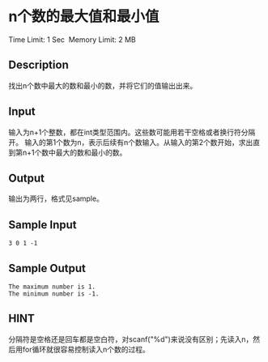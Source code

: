 # n个数的最大值和最小值
Time Limit: 1 Sec  Memory Limit: 2 MB


## Description
找出n个数中最大的数和最小的数，并将它们的值输出出来。

## Input
输入为n+1个整数，都在int类型范围内。这些数可能用若干空格或者换行符分隔开。
输入的第1个数为n，表示后续有n个数输入。从输入的第2个数开始，求出直到第n+1个数中最大的数和最小的数。

## Output
输出为两行，格式见sample。

## Sample Input
```
3 0 1 -1
```
## Sample Output
```
The maximum number is 1.
The minimum number is -1.

```

## HINT
分隔符是空格还是回车都是空白符，对scanf("%d")来说没有区别；先读入n，然后用for循环就很容易控制读入n个数的过程。